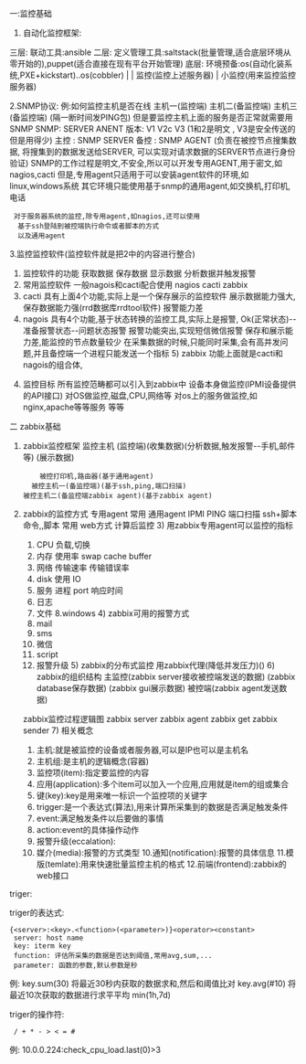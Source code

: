 一:监控基础

1.   自动化监控框架:

三层:  联动工具:ansible
二层:  定义管理工具:saltstack(批量管理,适合底层环境从零开始的),puppet(适合直接在现有平台开始管理)
底层:  环境预备:os(自动化装系统,PXE+kickstart)..os(cobbler)
     |
     |
  监控(监控上述服务器)
     |
  小监控(用来监控监控服务器)

2.SNMP协议:
  例:如何监控主机是否在线
    主机一(监控端)         主机二(备监控端)
                         主机三(备监控端)
    (隔一断时间发PING包)
     但是要监控主机上面的服务是否正常就需要用SNMP
     SNMP:  SERVER
            ANENT
      版本: V1 V2c V3 (1和2是明文 , V3是安全传送的但是用得少)
      主控 : SNMP SERVER
      备控 : SNMP AGENT (负责在被控节点搜集数据,
             将搜集到的数据发送给SERVER,
             可以实现对请求数据的SERVER节点进行身份验证)
     SNMP的工作过程是明文,不安全,所以可以开发专用AGENT,用于密文,如nagios,cacti
         但是,专用agent只适用于可以安装agent软件的环境,如linux,windows系统
         其它环境只能使用基于snmp的通用agent,如交换机,打印机,电话

     对于服务器系统的监控,除专用agent,如nagios,还可以使用
      基于ssh登陆到被控端执行命令或者脚本的方式
      以及通用agent

3.监控监控软件(监控软件就是把2中的内容进行整合)
  1) 监控软件的功能
     获取数据
     保存数据
     显示数据
     分析数据并触发报警
   2) 常用监控软件    一般nagois和cacti配合使用
      nagios cacti zabbix
   3) cacti
      具有上面4个功能,实际上是一个保存展示的监控软件
      展示数据能力强大,保存数据能力强(rrd数据库rrdtool软件)
      报警能力差
   4) nagois
      具有4个功能,基于状态转换的监控工具,实际上是报警,
      Ok(正常状态)--准备报警状态--问题状态报警
      报警功能突出,实现短信微信报警
      保存和展示能力差,能监控的节点数量较少
      在采集数据的时候,只能同时采集,会有高并发问题,并且备控端一个进程只能发送一个指标
    5) zabbix
      功能上面就是cacti和nagois的组合体,
4. 监控目标
   所有监控范畴都可以引入到zabbix中
   设备本身做监控(IPMI设备提供的API接口)
   对OS做监控,磁盘,CPU,网络等
   对os上的服务做监控,如nginx,apache等等服务
   等等 

二 zabbix基础

  1) zabbix监控框架
          监控主机
         (监控端)(收集数据)(分析数据,触发报警--手机,邮件等)
         (展示数据)
        
             被控打印机,路由器(基于通用agent)
           被控主机一(备监控端)(基于ssh,ping,端口扫描)
         被控主机二(备监控端zabbix agent)(基于zabbix agent)
   2) zabbix的监控方式
      专用agent 常用
      通用agent
      IPMI
      PING
      端口扫描
      ssh+脚本命令,,脚本 常用
      web方式
      计算后监控
    3) 用zabbix专用agent可以监控的指标
      1. CPU
         负载,切换
      2. 内存
         使用率
         swap cache buffer
      3. 网络
        传输速率 传输错误率
      4. disk
        使用  IO
      5. 服务
        进程 port 响应时间 
      6. 日志
      7. 文件
      8.windows
    4) zabbix可用的报警方式
      1. mail
      2. sms
      3. 微信
      4. script
      5. 报警升级
     5) zabbix的分布式监控
       用zabbix代理(降低并发压力)()
     6) zabbix的组织结构
        主监控(zabbix server接收被控端发送的数据)
             (zabbix database保存数据)
             (zabbix gui展示数据)
        被控端(zabbix agent发送数据)

        zabbix监控过程逻辑图
        zabbix server
        zabbix agent
        zabbix get
        zabbix sender
     7) 相关概念
        1. 主机:就是被监控的设备或者服务器,可以是IP也可以是主机名
        2. 主机组:是主机的逻辑概念(容器)
        3. 监控项(item):指定要监控的内容
        3. 应用(application):多个item可以加入一个应用,应用就是item的组或集合
        4. 键(key):key是用来唯一标识一个监控项的关键字
        5. trigger:是一个表达式(算法),用来计算所采集到的数据是否满足触发条件
        6. event:满足触发条件以后要做的事情
        7. action:event的具体操作动作
        8. 报警升级(eccalation):
        9. 媒介(media):报警的方式类型
        10.通知(notification):报警的具体信息
        11.模版(temlate):用来快速批量监控主机的格式
        12.前端(frontend):zabbix的web接口


triger:

  triger的表达式:

    {<server>:<key>.<function>(<parameter>)}<operator><constant>
     server: host name
     key: iterm key
     function: 评估所采集的数据是否达到阈值,常用avg,sum,...
     parameter: 函数的参数,默认参数是秒
   例: key.sum(30) 将最近30秒内获取的数据求和,然后和阈值比对
       key.avg(#10) 将最近10次获取的数据进行求平平均
       min(1h,7d)

  triger的操作符:

     / + * - > < = # 
   例:
      10.0.0.224:check_cpu_load.last(0)>3
